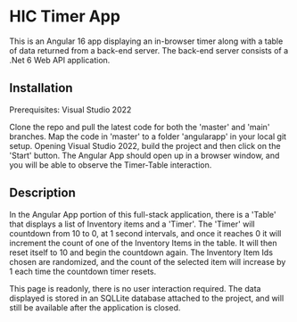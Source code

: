 # HIC Timer App

This is an Angular 16 app displaying an in-browser timer along with a table of data returned from a back-end server. The back-end server consists of a .Net 6 Web API application.

## Installation

Prerequisites: Visual Studio 2022

Clone the repo and pull the latest code for both the 'master' and 'main' branches. Map the code in 'master' to a folder 'angularapp' in your local git setup. Opening Visual Studio 2022, build the project and then click on the 'Start' button. 
The Angular App should open up in a browser window, and you will be able to observe the Timer-Table interaction.

## Description

In the Angular App portion of this full-stack application, there is a 'Table' that displays a list of Inventory items and a 'Timer'. The 'Timer' will countdown from 10 to 0, at 1 second intervals, and once it reaches 0 it will increment the count of one of the Inventory Items in the table. It will then reset itself to 10 and begin the countdown again. The Inventory Item Ids chosen are randomized, and the count of the selected item will increase by 1 each time the countdown timer resets.

This page is readonly, there is no user interaction required. The data displayed is stored in an SQLLite database attached to the project, and will still be available after the application is closed.
